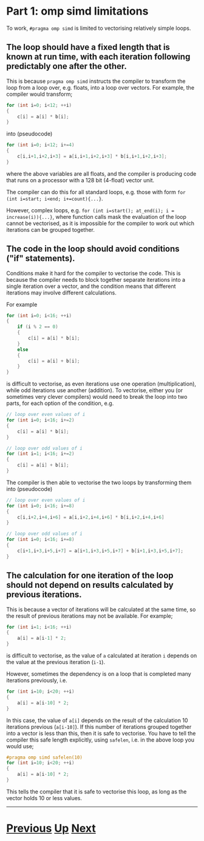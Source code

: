 # Part 1: omp simd limitations

To work, `#pragma omp simd` is limited to vectorising relatively simple loops.

## The loop should have a fixed length that is known at run time, with each iteration following predictably one after the other.

This is because `pragma omp simd` instructs the compiler to transform the loop from a loop over, e.g. floats, into
a loop over vectors. For example, the compiler would transform;

```c++
for (int i=0; i<12; ++i)
{
    c[i] = a[i] * b[i];
}
```

into (pseudocode)

```c++
for (int i=0; i<12; i+=4)
{
    c[i,i+1,i+2,i+3] = a[i,i+1,i+2,i+3] * b[i,i+1,i+2,i+3];
}
```

where the above variables are all floats, and the compiler is producing code that runs on a processor with a 128 bit (4-float)
vector unit.

The compiler can do this for all standard loops, e.g. those with form `for (int i=start; i<end; i+=count){...}`.

However, complex loops, e.g. `for (int i=start(); at_end(i); i = increase(i)){...}`,
where function calls mask the evaluation of the loop cannot be vectorised, as it is impossible for the 
compiler to work out which iterations can be grouped together.

## The code in the loop should avoid conditions ("if" statements).

Conditions make it hard for the compiler to vectorise the code. This is because the
compiler needs to block together separate iterations into a single iteration
over a vector, and the condition means that different iterations may
involve different calculations.

For example

```c++
for (int i=0; i<16; ++i)
{
    if (i % 2 == 0)
    {
        c[i] = a[i] * b[i];
    }
    else
    {
        c[i] = a[i] + b[i];
    }
}
```

is difficult to vectorise, as even iterations use one operation (multiplication), while odd
iterations use another (addition). To vectorise, either you (or sometimes very clever compilers)
would need to break the loop into two parts, for each option of the condition, e.g.

```c++
// loop over even values of i
for (int i=0; i<16; i+=2)
{
    c[i] = a[i] * b[i];
}

// loop over odd values of i
for (int i=1; i<16; i+=2)
{
    c[i] = a[i] + b[i];
}
```

The compiler is then able to vectorise the two loops by transforming them
into (pseudocode)

```c++
// loop over even values of i
for (int i=0; i<16; i+=8)
{
    c[i,i+2,i+4,i+6] = a[i,i+2,i+4,i+6] * b[i,i+2,i+4,i+6]
}

// loop over odd values of i
for (int i=0; i<16; i+=8)
{
    c[i+1,i+3,i+5,i+7] = a[i+1,i+3,i+5,i+7] + b[i+1,i+3,i+5,i+7];
}
```

## The calculation for one iteration of the loop should not depend on results calculated by previous iterations.

This is because a vector of iterations will be calculated at the same time, so the result of previous
iterations may not be available. For example;

```c++
for (int i=1; i<16; ++i)
{
    a[i] = a[i-1] * 2;
}
```

is difficult to vectorise, as the value of `a` calculated at iteration `i` depends on the value
at the previous iteration (`i-1`).

However, sometimes the dependency is on a loop that is completed many iterations previously, i.e.

```c++
for (int i=10; i<20; ++i)
{
    a[i] = a[i-10] * 2;
}
```

In this case, the value of `a[i]` depends on the result of the calculation 10 iterations previous (`a[i-10]`).
If this number of iterations grouped together into a vector is less than this, then it is safe to vectorise.
You have to tell the compiler this safe length explicitly, using `safelen`, i.e. in the above loop you would
use;

```c++
#pragma omp simd safelen(10)
for (int i=10; i<20; ++i)
{
    a[i] = a[i-10] * 2;
}
```

This tells the compiler that it is safe to vectorise this loop, as long as the vector holds 10 or less
values.

***

# [Previous](memory.md) [Up](README.md) [Next](part2.md)

